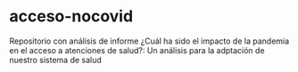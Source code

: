 # acceso-nocovid
Repositorio con análisis de informe ¿Cuál ha sido el impacto de la pandemia en el acceso a atenciones de salud?: Un análisis para la adptación de nuestro sistema de salud
